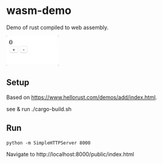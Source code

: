 # wasm-demo

Demo of rust compiled to web assembly.

![demo](demo.gif)

## Setup

Based on https://www.hellorust.com/demos/add/index.html.

see & run ./cargo-build.sh

## Run

    python -m SimpleHTTPServer 8000

Navigate to http://localhost:8000/public/index.html
